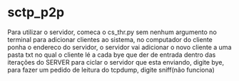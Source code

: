 # sctp_p2p

  Para utilizar o servidor, comeca o cs_thr.py sem nenhum argumento no terminal
para adicionar clientes ao sistema, no computador do cliente ponha o endereco
do servidor, o servidor vai adicionar o novo cliente a uma pasta txt no qual
o cliente lé a cada bye que der de entrada dentro das iterações do SERVER
para ciclar o servidor que esta enviando, digite bye, para fazer um pedido
de leitura do tcpdump, digite sniff(não funciona)
